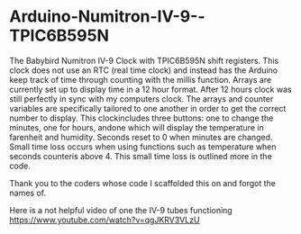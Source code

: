 # Arduino-Numitron-IV-9--TPIC6B595N

  The Babybird Numitron IV-9 Clock with TPIC6B595N shift registers. This clock does not use an RTC (real time clock) and instead has the Arduino keep track of time through counting with the millis function. Arrays are currently set up to display time in a 12 hour format. After 12 hours clock was still perfectly in sync with my computers clock. The arrays and counter variables are specifically tailored to one another in order to get the correct number to display. This clockincludes three buttons: one to change the minutes, one for hours, andone which will display the temperature in farenheit and humidity. Seconds reset to 0 when minutes are changed. Small time loss occurs when using functions such as temperature when seconds counteris above 4. This small time loss is outlined more in the code. 

Thank you to the coders whose code I scaffolded this on and forgot the names of.

Here is a not helpful video of one the IV-9 tubes functioning
https://www.youtube.com/watch?v=qgJKRV3VLzU
